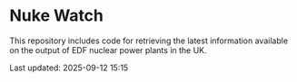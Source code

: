 # Nuke Watch

This repository includes code for retrieving the latest information available on the output of EDF nuclear power plants in the UK.

Last updated: 2025-09-12 15:15